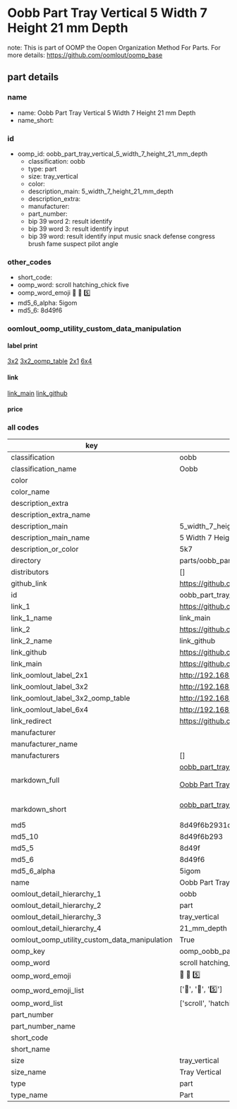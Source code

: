# Oobb Part Tray Vertical 5 Width 7 Height 21 mm Depth  

note: This is part of OOMP the Oopen Organization Method For Parts. For more details: https://github.com/oomlout/oomp_base

##  part details
  







### name
* name: Oobb Part Tray Vertical 5 Width 7 Height 21 mm Depth
* name_short: 
### id
* oomp_id: oobb_part_tray_vertical_5_width_7_height_21_mm_depth
  * classification: oobb
  * type: part
  * size: tray_vertical
  * color: 
  * description_main: 5_width_7_height_21_mm_depth
  * description_extra: 
  * manufacturer: 
  * part_number: 
  * bip 39 word 2: result identify
  * bip 39 word 3: result identify input
  * bip 39 word: result identify input music snack defense congress brush fame suspect pilot angle

### other_codes
* short_code: 
* oomp_word: scroll hatching_chick five
* oomp_word_emoji :scroll: :hatching_chick: :five:
* md5_6_alpha: 5igom
* md5_6: 8d49f6






### oomlout_oomp_utility_custom_data_manipulation
#### label print
[3x2](http://192.168.1.245:1112/?label=oomp%205igom)
[3x2_oomp_table](http://192.168.1.108:1112/?label=oomp%205igom)
[2x1](http://192.168.1.242:1112/?label=oomp%205igom)
[6x4](http://192.168.1.55:1112/?label=oomp%205igom)    

#### link

[link_main](https://github.com/oomlout/oomlout_oomp_version_1_messy/tree/main/parts/oobb_part_tray_vertical_5_width_7_height_21_mm_depth) [link_github](https://github.com/oomlout/oomlout_oomp_version_1_messy/tree/main/parts/oobb_part_tray_vertical_5_width_7_height_21_mm_depth)                             

#### price







### all codes 
| key | value |  
| --- | --- |  
| classification | oobb |  
| classification_name | Oobb |  
| color |  |  
| color_name |  |  
| description_extra |  |  
| description_extra_name |  |  
| description_main | 5_width_7_height_21_mm_depth |  
| description_main_name | 5 Width 7 Height 21 mm Depth |  
| description_or_color | 5k7 |  
| directory | parts/oobb_part_tray_vertical_5_width_7_height_21_mm_depth |  
| distributors | [] |  
| github_link | https://github.com/oomlout/oomlout_oomp_part_src/tree/main/parts/oobb_part_tray_vertical_5_width_7_height_21_mm_depth |  
| id | oobb_part_tray_vertical_5_width_7_height_21_mm_depth |  
| link_1 | https://github.com/oomlout/oomlout_oomp_version_1_messy/tree/main/parts/oobb_part_tray_vertical_5_width_7_height_21_mm_depth |  
| link_1_name | link_main |  
| link_2 | https://github.com/oomlout/oomlout_oomp_version_1_messy/tree/main/parts/oobb_part_tray_vertical_5_width_7_height_21_mm_depth |  
| link_2_name | link_github |  
| link_github | https://github.com/oomlout/oomlout_oomp_version_1_messy/tree/main/parts/oobb_part_tray_vertical_5_width_7_height_21_mm_depth |  
| link_main | https://github.com/oomlout/oomlout_oomp_version_1_messy/tree/main/parts/oobb_part_tray_vertical_5_width_7_height_21_mm_depth |  
| link_oomlout_label_2x1 | http://192.168.1.242:1112/?label=oomp%205igom |  
| link_oomlout_label_3x2 | http://192.168.1.245:1112/?label=oomp%205igom |  
| link_oomlout_label_3x2_oomp_table | http://192.168.1.108:1112/?label=oomp%205igom |  
| link_oomlout_label_6x4 | http://192.168.1.55:1112/?label=oomp%205igom |  
| link_redirect | https://github.com/oomlout/oomlout_oomp_version_1_messy/tree/main/parts/oobb_part_tray_vertical_5_width_7_height_21_mm_depth |  
| manufacturer |  |  
| manufacturer_name |  |  
| manufacturers | [] |  
| markdown_full | [oobb_part_tray_vertical_5_width_7_height_21_mm_depth](none)<br>[](none)<br>[Oobb Part Tray Vertical 5 Width 7 Height 21 Mm Depth](none)<br><br> |  
| markdown_short | [oobb_part_tray_vertical_5_width_7_height_21_mm_depth](none)<br><br> |  
| md5 | 8d49f6b2931d25e0e5e6891ee95c25be |  
| md5_10 | 8d49f6b293 |  
| md5_5 | 8d49f |  
| md5_6 | 8d49f6 |  
| md5_6_alpha | 5igom |  
| name | Oobb Part Tray Vertical 5 Width 7 Height 21 mm Depth |  
| oomlout_detail_hierarchy_1 | oobb |  
| oomlout_detail_hierarchy_2 | part |  
| oomlout_detail_hierarchy_3 | tray_vertical |  
| oomlout_detail_hierarchy_4 | 21_mm_depth |  
| oomlout_oomp_utility_custom_data_manipulation | True |  
| oomp_key | oomp_oobb_part_tray_vertical_5_width_7_height_21_mm_depth |  
| oomp_word | scroll hatching_chick five |  
| oomp_word_emoji | :scroll: :hatching_chick: :five: |  
| oomp_word_emoji_list | [':scroll:', ':hatching_chick:', ':five:'] |  
| oomp_word_list | ['scroll', 'hatching_chick', 'five'] |  
| part_number |  |  
| part_number_name |  |  
| short_code |  |  
| short_name |  |  
| size | tray_vertical |  
| size_name | Tray Vertical |  
| type | part |  
| type_name | Part |  
